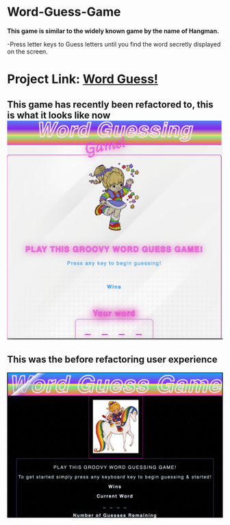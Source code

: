 # Word-Guess-Game

**This game is similar to the widely known game by the name of Hangman.**

-Press letter keys to Guess letters until you find the word secretly displayed on the screen.

# Project Link: [Word Guess!](https://dragon-stark.github.io/Word-Guess.io/)

## This game has recently been refactored to, this is what it looks like now  ![Preview of Game Screen](/assets/images/afterrefactoring.png )

## This was the before refactoring user experience

 ![Preview of Game Screen](/assets/images/wordguessshot.jpg )
